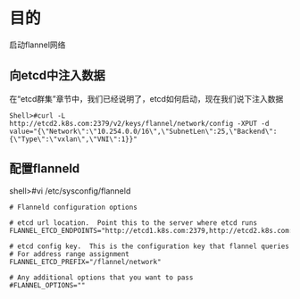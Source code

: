 # 目的 #
启动flannel网络

## 向etcd中注入数据 ##
在“etcd群集”章节中，我们已经说明了，etcd如何启动，现在我们说下注入数据
```
Shell>#curl -L http://etcd2.k8s.com:2379/v2/keys/flannel/network/config -XPUT -d value="{\"Network\":\"10.254.0.0/16\",\"SubnetLen\":25,\"Backend\":{\"Type\":\"vxlan\",\"VNI\":1}}"
```

## 配置flanneld ##
shell>#vi /etc/sysconfig/flanneld 
```
# Flanneld configuration options

# etcd url location.  Point this to the server where etcd runs
FLANNEL_ETCD_ENDPOINTS="http://etcd1.k8s.com:2379,http://etcd2.k8s.com:2379,http://etcd3.k8s.com:2379;"

# etcd config key.  This is the configuration key that flannel queries
# For address range assignment
FLANNEL_ETCD_PREFIX="/flannel/network"

# Any additional options that you want to pass
#FLANNEL_OPTIONS=""
```
